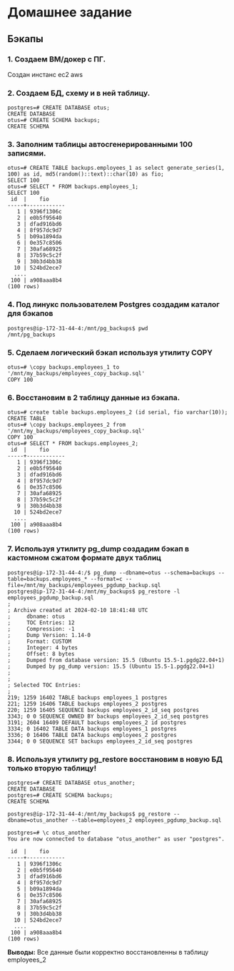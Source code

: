 # Домашнее задание

## Бэкапы


### 1. Создаем ВМ/докер c ПГ.
Создан инстанс ec2 aws
### 2. Создаем БД, схему и в ней таблицу.
```
postgres=# CREATE DATABASE otus;
CREATE DATABASE
otus=# CREATE SCHEMA backups;
CREATE SCHEMA
```
### 3. Заполним таблицы автосгенерированными 100 записями.
```
otus=# CREATE TABLE backups.employees_1 as select generate_series(1, 100) as id, md5(random()::text)::char(10) as fio;
SELECT 100
otus=# SELECT * FROM backups.employees_1;
SELECT 100
 id  |    fio     
-----+------------
   1 | 9396f1306c
   2 | e0b5f95640
   3 | dfad916bd6
   4 | 8f957dc9d7
   5 | b09a1894da
   6 | 0e357c8506
   7 | 30afa68925
   8 | 37b59c5c2f
   9 | 30b3d4bb38
  10 | 524bd2ece7
  ....
 100 | a908aaa8b4
(100 rows)

```

### 4. Под линукс пользователем Postgres создадим каталог для бэкапов
```
postgres@ip-172-31-44-4:/mnt/pg_backups$ pwd
/mnt/pg_backups
```
### 5. Сделаем логический бэкап используя утилиту COPY
```
otus=# \copy backups.employees_1 to '/mnt/my_backups/employees_copy_backup.sql'
COPY 100
```
### 6. Восстановим в 2 таблицу данные из бэкапа.
```
otus=# create table backups.employees_2 (id serial, fio varchar(10));
CREATE TABLE
otus=# \copy backups.employees_2 from '/mnt/my_backups/employees_copy_backup.sql'
COPY 100
otus=# SELECT * FROM backups.employees_2;
 id  |    fio     
-----+------------
   1 | 9396f1306c
   2 | e0b5f95640
   3 | dfad916bd6
   4 | 8f957dc9d7
   6 | 0e357c8506
   7 | 30afa68925
   8 | 37b59c5c2f
   9 | 30b3d4bb38
  10 | 524bd2ece7
  ....
 100 | a908aaa8b4
(100 rows)

```
### 7. Используя утилиту pg_dump создадим бэкап в кастомном сжатом формате двух таблиц

```
postgres@ip-172-31-44-4:/$ pg_dump --dbname=otus --schema=backups --table=backups.employees_* --format=c --file=/mnt/my_backups/employees_pgdump_backup.sql
postgres@ip-172-31-44-4:/mnt/my_backups$ pg_restore -l employees_pgdump_backup.sql
;
; Archive created at 2024-02-10 18:41:48 UTC
;     dbname: otus
;     TOC Entries: 12
;     Compression: -1
;     Dump Version: 1.14-0
;     Format: CUSTOM
;     Integer: 4 bytes
;     Offset: 8 bytes
;     Dumped from database version: 15.5 (Ubuntu 15.5-1.pgdg22.04+1)
;     Dumped by pg_dump version: 15.5 (Ubuntu 15.5-1.pgdg22.04+1)
;
;
; Selected TOC Entries:
;
219; 1259 16402 TABLE backups employees_1 postgres
221; 1259 16406 TABLE backups employees_2 postgres
220; 1259 16405 SEQUENCE backups employees_2_id_seq postgres
3343; 0 0 SEQUENCE OWNED BY backups employees_2_id_seq postgres
3191; 2604 16409 DEFAULT backups employees_2 id postgres
3334; 0 16402 TABLE DATA backups employees_1 postgres
3336; 0 16406 TABLE DATA backups employees_2 postgres
3344; 0 0 SEQUENCE SET backups employees_2_id_seq postgres

```

### 8. Используя утилиту pg_restore восстановим в новую БД только вторую таблицу!
```
postgres=# CREATE DATABASE otus_another;
CREATE DATABASE
postgres=# CREATE SCHEMA backups;
CREATE SCHEMA
```
```
postgres@ip-172-31-44-4:/mnt/my_backups$ pg_restore --dbname=otus_another --table=employees_2 employees_pgdump_backup.sql
```

```
postgres=# \c otus_another
You are now connected to database "otus_another" as user "postgres".

 id  |    fio     
-----+------------
   1 | 9396f1306c
   2 | e0b5f95640
   3 | dfad916bd6
   4 | 8f957dc9d7
   5 | b09a1894da
   6 | 0e357c8506
   7 | 30afa68925
   8 | 37b59c5c2f
   9 | 30b3d4bb38
  10 | 524bd2ece7
  ....
 100 | a908aaa8b4
(100 rows)
```

**Выводы:**
Все данные были корректно восстановленны в таблицу employees_2